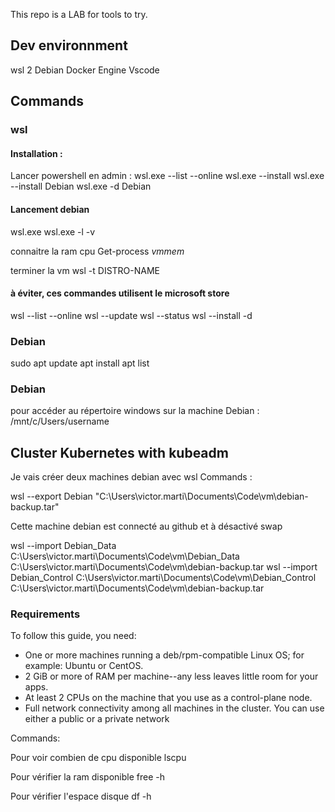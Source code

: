 This repo is a LAB for tools to try.

## Dev environnment

wsl 2 Debian
Docker Engine
Vscode

## Commands

### wsl

#### Installation : 
Lancer powershell en admin : 
wsl.exe --list --online
wsl.exe --install <Distro>
wsl.exe --install Debian
wsl.exe -d Debian

#### Lancement debian
wsl.exe
wsl.exe -l -v

connaitre la ram cpu
Get-process *vmmem*

terminer la vm
wsl -t DISTRO-NAME



#### à éviter, ces commandes utilisent le microsoft store
wsl --list --online
wsl --update
wsl --status
wsl --install -d <Distribution Name>

### Debian 
sudo
apt update
apt install 
apt list

### Debian
pour accéder au répertoire windows sur la machine Debian :
/mnt/c/Users/username

   
## Cluster Kubernetes with kubeadm

Je vais créer deux machines debian avec wsl
Commands : 

wsl --export Debian "C:\Users\victor.marti\Documents\Code\vm\debian-backup.tar"

Cette machine debian est connecté au github et à désactivé swap

wsl --import Debian_Data C:\Users\victor.marti\Documents\Code\vm\Debian_Data C:\Users\victor.marti\Documents\Code\vm\debian-backup.tar
wsl --import Debian_Control C:\Users\victor.marti\Documents\Code\vm\Debian_Control C:\Users\victor.marti\Documents\Code\vm\debian-backup.tar

### Requirements 

To follow this guide, you need:
* One or more machines running a deb/rpm-compatible Linux OS; for example: Ubuntu or CentOS.
* 2 GiB or more of RAM per machine--any less leaves little room for your apps.
* At least 2 CPUs on the machine that you use as a control-plane node.
* Full network connectivity among all machines in the cluster. You can use either a public or a private network

Commands: 

Pour voir combien de cpu disponible
lscpu

Pour vérifier la ram disponible
free -h

Pour vérifier l'espace disque
df -h

